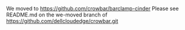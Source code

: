 We moved to https://github.com/crowbar/barclamp-cinder
Please see README.md on the we-moved branch of https://github.com/dellcloudedge/crowbar.git